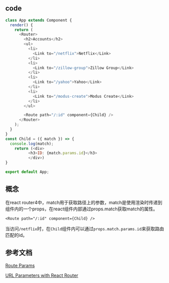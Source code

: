 ## code
```js
class App extends Component {
  render() {
    return (
      <Router>
        <h2>Accounts</h2>
        <ul>
          <li>
            <Link to="/netflix">Netflix</Link>
          </li>
          <li>
            <Link to="/zillow-group">Zillow Group</Link>
          </li>
          <li>
            <Link to="/yahoo">Yahoo</Link>
          </li>
          <li>
            <Link to="/modus-create">Modus Create</Link>
          </li>
        </ul>

        <Route path="/:id" component={Child} />
      </Router>
    );
  }
}
const Child = ({ match }) => {
  console.log(match);
    return (<div>
          <h3>ID: {match.params.id}</h3>
          </div>)
}

export default App;

```
## 概念
在react router4中，match用于获取路径上的参数，match是使用渲染时传递到组件内的一个props，在react组件内部通过props.match获取match的属性。
```
<Route path="/:id" component={Child} />
```
当访问`/netflix`时，在`Child`组件内可以通过`props.match.params.id`来获取路由匹配的id。

## 参考文档
[Route Params](https://scotch.io/courses/using-react-router-4/route-params)

[
URL Parameters with React Router](https://tylermcginnis.com/react-router-url-parameters/)